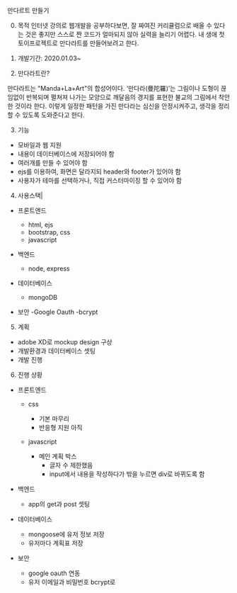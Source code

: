 만다르트 만들기

0. 목적
인터넷 강의로 웹개발을 공부하다보면, 잘 짜여진 커리큘럼으로 배울 수 있다는 것은 좋지만 스스로 짠 코드가 얼마되지 않아 실력을 늘리기 어렵다. 내 생애 첫 토이프로젝트로 만다라트를 만들어보려고 한다.

1. 개발기간: 2020.01.03~

2. 만다라트란?

만다라트는 "Manda+La+Art"의 합성어이다.  ‘만다라(曼陀羅)’는 그림이나 도형이 끊임없이 반복되며 펼쳐져 나가는 모양으로 깨달음의 경지를 표현한 불교의 그림에서 착안한 것이라 한다. 이렇게 일정한 패턴을 가진 만다라는 심신을 안정시켜주고, 생각을 정리할 수 있도록 도와준다고 한다.

3. 기능
- 모바일과 웹 지원
- 내용이 데이터베이스에 저장되어야 함
- 여러개를 만들 수 있어야 함
- ejs를 이용하여, 화면은 달라지되 header와 footer가 있어야 함
- 사용자가 테마를 선택하거나, 직접 커스터마이징 할 수 있어야 함

4. 사용스택|

- 프론트엔드
  - html, ejs
  - bootstrap, css
  - javascript
  
- 백엔드
  - node, express
  
- 데이터베이스
  - mongoDB

- 보안
  -Google Oauth
  -bcrypt

5. 계획
- adobe XD로 mockup design 구상
- 개발환경과 데이터베이스 셋팅
- 개발 진행

6. 진행 상황
- 프론트엔드
  - css 
    - 기본 마무리
    - 반응형 지원 아직

  - javascript 
    - 메인 계획 박스 
      - 글자 수 제한했음
      - input에서 내용을 작성하다가 밖을 누르면 div로 바뀌도록 함

- 백엔드
  - app의 get과 post 셋팅

- 데이터베이스
  - mongoose에 유저 정보 저장
  - 유저마다 계획표 저장
  
- 보안
  - google oauth 연동
  - 유저 이메일과 비밀번호 bcrypt로 

